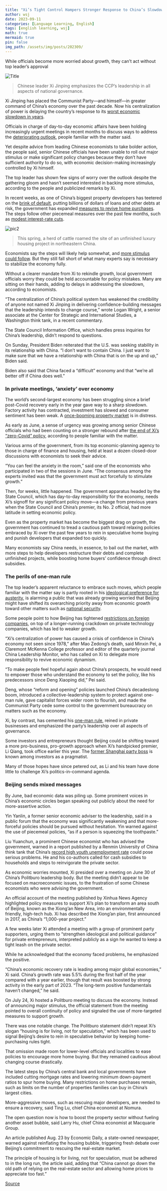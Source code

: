 ```yaml
---
title: "Xi’s Tight Control Hampers Stronger Response to China’s Slowdown"
author: wsj
date: 2023-09-11
categories: [Language Learning, English]
tags: [english learning, wsj]
math: true
mermaid: true
pin: false
img_path: /assets/img/posts/202309/
---
```


While officials become more worried about growth, they can’t act without top leader’s approval

![Title](im-849188.jpeg)

> Chinese leader Xi Jinping emphasizes the CCP’s leadership in all aspects of national governance.

Xi Jinping has placed the Communist Party—and himself—in greater command of China’s economy over the past decade. Now his centralization of power is delaying the country’s response to its [worst economic slowdown in years](https://www.wsj.com/world/china/china-economy-debt-slowdown-recession-622a3be4).

Officials in charge of day-to-day economic affairs have been holding increasingly urgent meetings in recent months to discuss ways to address the [deteriorating outlook](https://www.wsj.com/world/china/chinas-economy-shows-fresh-signs-of-weakness-in-factories-consumer-spending-ad46fa8a), people familiar with the matter said.

Yet despite advice from leading Chinese economists to take bolder action, the people said, senior Chinese officials have been unable to roll out major stimulus or make significant policy changes because they don’t have sufficient authority to do so, with economic decision-making increasingly controlled by Xi himself.

The top leader has shown few signs of worry over the outlook despite the gathering gloom and hasn’t seemed interested in backing more stimulus, according to the people and publicized remarks by Xi.

In recent weeks, as one of China’s biggest property developers has teetered on the [brink of default](https://www.wsj.com/economy/housing/chinas-country-garden-buys-time-to-repay-debtbut-not-long-67735269), putting billions of dollars of loans and other debts at risk, the government has expanded [measures to revive home purchases](https://www.wsj.com/finance/stocks/chinese-property-stocks-gain-on-stimulus-measures-200e41e2). The steps follow other piecemeal measures over the past few months, such as [modest interest-rate cuts](https://www.wsj.com/world/china/rates-in-china-cut-again-but-by-less-than-expected-c10fdc28).

![pic2](im-849203.jpeg)

> This spring, a herd of cattle roamed the site of an unfinished luxury housing project in northeastern China.



Economists say the steps will likely help somewhat, and [more stimulus could follow](https://www.wsj.com/finance/stocks/chinese-property-stocks-jump-amid-hopes-for-more-stimulus-b07e0353). But they still fall short of what many experts say is necessary to stabilize the economy fully.

Without a clearer mandate from Xi to rekindle growth, local government officials worry they could be held accountable for policy mistakes. Many are sitting on their hands, adding to delays in addressing the slowdown, according to economists.

“The centralization of China’s political system has weakened the credibility of anyone not named Xi Jinping in delivering confidence-building messages that the leadership intends to change course,” wrote Logan Wright, a senior associate at the Center for Strategic and International Studies, a Washington think tank, in a recent commentary.

The State Council Information Office, which handles press inquiries for China’s leadership, didn’t respond to questions.

On Sunday, President Biden reiterated that the U.S. was seeking stability in its relationship with China. “I don’t want to contain China. I just want to make sure that we have a relationship with China that is on the up and up,” Biden said.

Biden also said that China faced a “difficult” economy and that “we’re all better off if China does well.”

### In private meetings, ‘anxiety’ over economy

The world’s second-largest economy has been struggling since a brief post-Covid recovery early in the year gave way to a sharp slowdown. Factory activity has contracted, investment has slowed and consumer sentiment has been weak. A [once-booming property market](https://www.wsj.com/articles/chinas-home-buyers-are-waiting-out-the-property-slump-bcbf9239) is in distress.

As early as June, a sense of urgency was growing among senior Chinese officials who had been counting on a stronger rebound after [the end of Xi’s “zero-Covid” policy](https://www.wsj.com/articles/why-xi-jinping-reversed-his-zero-covid-policy-in-china-11672853171), according to people familiar with the matter.

Various arms of the government, from its top economic-planning agency to those in charge of finance and housing, held at least a dozen closed-door discussions with economists to seek their advice.

“You can feel the anxiety in the room,” said one of the economists who participated in two of the sessions in June. “The consensus among the experts invited was that the government must act forcefully to stimulate growth.”



Then, for weeks, little happened. The government apparatus headed by the State Council, which has day-to-day responsibility for the economy, needs Xi’s signoff for any significant policy move—a change from previous years when the State Council and China’s premier, its No. 2 official, had more latitude in setting economic policy. 

Even as the property market has become the biggest drag on growth, the government has continued to tread a cautious path toward relaxing policies embraced by Xi over the past few years to rein in speculative home buying and punish developers that expanded too quickly.  

Many economists say China needs, in essence, to bail out the market, with more steps to help developers restructure their debts and complete unfinished projects, while boosting home buyers’ confidence through direct subsidies.

### The perils of one-man rule

The top leader’s apparent reluctance to embrace such moves, which people familiar with the matter say is partly rooted in his [ideological preference for austerity](https://www.wsj.com/world/china/communist-party-priorities-complicate-plans-to-revive-chinas-economy-84a156d7), is alarming a public that was already growing worried that Beijing might have shifted its overarching priority away from economic growth toward other matters such as [national security](https://www.wsj.com/articles/china-congress-xi-jinping-us-11665753002). 

Some people point to how Beijing has tightened [restrictions on foreign companies](https://www.wsj.com/world/china/china-punishes-u-s-due-diligence-firm-mintz-over-statistical-work-835a1bd1), on top of a longer-running crackdown on private technology companies, which has led to weaker growth.

“Xi’s centralization of power has caused a crisis of confidence in China’s economy not seen since 1978,” after Mao Zedong’s death, said Minxin Pei, a Claremont McKenna College professor and editor of the quarterly journal China Leadership Monitor, who has called on Xi to delegate more responsibility to revive economic dynamism.

“To make people feel hopeful again about China’s prospects, he would need to empower those who understand the economy to set the policy, like his predecessors since Deng Xiaoping did,” Pei said.

Deng, whose “reform and opening” policies launched China’s decadeslong boom, introduced a collective-leadership system to protect against one-man rule, gave capitalist forces wider room to flourish, and made the Communist Party cede some control to the government bureaucracy on matters such as the economy.

Xi, by contrast, has cemented his [one-man rule](https://www.wsj.com/articles/chinas-xi-jinping-hails-communist-partys-self-revolution-in-bid-to-extend-rule-11665894731), reined in private businesses and emphasized the party’s leadership over all aspects of governance.

Some investors and entrepreneurs thought Beijing could be shifting toward a more pro-business, pro-growth approach when Xi’s handpicked premier, Li Qiang, took office earlier this year. The [former Shanghai party boss](https://www.wsj.com/articles/chinas-new-premier-li-qiang-has-xis-ear-78415935) is known among investors as a pragmatist.

Many of those hopes have since petered out, as Li and his team have done little to challenge Xi’s politics-in-command agenda.

### Beijing sends mixed messages

By June, bad economic data was piling up. Some prominent voices in China’s economic circles began speaking out publicly about the need for more-assertive action.

Yin Yanlin, a former senior economic adviser to the leadership, said in a public forum that the economy was significantly weakening and that more-forceful policies should be pursued without hesitation. Yin warned against the use of piecemeal policies, “as if a person is squeezing the toothpaste.”

Liu Yuanchun, a prominent Chinese economist who has advised the government, warned in a report published by a Renmin University of China think tank that China’s [record high youth unemployment rate](https://www.wsj.com/articles/china-youth-unemployment-xi-jobs-522028c5) could pose serious problems. He and his co-authors called for cash subsidies to households and steps to reinvigorate the private sector.

As economic worries mounted, Xi presided over a meeting on June 30 of China’s Politburo leadership body. But the meeting didn’t appear to be focused on macroeconomic issues, to the frustration of some Chinese economists who were advising the government.

An official account of the meeting published by Xinhua News Agency highlighted policy measures to support Xi’s plan to transform an area south of Beijing, known as the Xiong’an New Area, into an environmentally friendly, high-tech hub. Xi has described the Xiong’an plan, first announced in 2017, as China’s “1,000-year project.”

A few weeks later Xi attended a meeting with a group of prominent party supporters, urging them to “strengthen ideological and political guidance” for private entrepreneurs, interpreted publicly as a sign he wanted to keep a tight leash on the private sector.

While he acknowledged that the economy faced problems, he emphasized the positive.

“China’s economic recovery rate is leading among major global economies,” Xi said. China’s growth rate was 5.5% during the first half of the year compared with a year earlier, though that result was boosted by strong activity in the early part of 2023. “The long-term positive fundamentals haven’t changed,” he said.

On July 24, Xi hosted a Politburo meeting to discuss the economy. Instead of announcing major stimulus, the official statement from the meeting pointed to overall continuity of policy and signaled the use of more-targeted measures to support growth.

There was one notable change. The Politburo statement didn’t repeat Xi’s slogan “housing is for living, not for speculation,” which has been used to signal Beijing’s desire to rein in speculative behavior by keeping home-purchasing rules tight.

That omission made room for lower-level officials and localities to ease policies to encourage more home buying. But they remained cautious about changing course drastically. 

The latest steps by China’s central bank and local governments have included cutting mortgage rates and lowering minimum down-payment ratios to spur home buying. Many restrictions on home purchases remain, such as limits on the number of properties families can buy in China’s largest cities.

More-aggressive moves, such as rescuing major developers, are needed to ensure a recovery, said Ting Lu, chief China economist at Nomura. 

The open question now is how to boost the property sector without fueling another asset bubble, said Larry Hu, chief China economist at Macquarie Group.

An article published Aug. 23 by Economic Daily, a state-owned newspaper, warned against reinflating the housing bubble, triggering fresh debate over Beijing’s commitment to rescuing the real-estate market. 

The principle of housing is for living, not for speculation, must be adhered to in the long run, the article said, adding that “China cannot go down the old path of relying on the real-estate sector and allowing home prices to appreciate too fast.”




[Source](https://cn.wsj.com/articles/%E4%B9%A0%E8%BF%91%E5%B9%B3%E4%B8%A5%E6%8E%A7%E6%9D%83%E5%8A%9B-%E9%98%BB%E7%A2%8D%E4%B8%AD%E5%9B%BD%E6%9B%B4%E6%9C%89%E5%8A%9B%E5%9C%B0%E6%8F%90%E6%8C%AF%E7%BB%8F%E6%B5%8E-9af3d6db)